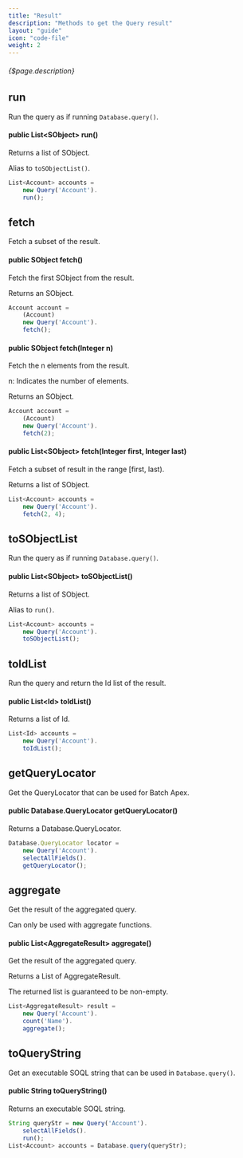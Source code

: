 ```yaml
---
title: "Result"
description: "Methods to get the Query result"
layout: "guide"
icon: "code-file"
weight: 2
---
```


###### {$page.description}

<article id="1">

## run

Run the query as if running `Database.query()`.

#### public List\<SObject\> run()

Returns a list of SObject.

Alias to `toSObjectList()`.

```javascript
List<Account> accounts =
    new Query('Account').
    run();
```

</article>

<article id="2">

## fetch

Fetch a subset of the result.

#### public SObject fetch()

Fetch the first SObject from the result.

Returns an SObject.

```javascript
Account account =
    (Account)
    new Query('Account').
    fetch();
```

#### public SObject fetch(Integer n)

Fetch the n elements from the result.

n: Indicates the number of elements.

Returns an SObject.

```javascript
Account account =
    (Account)
    new Query('Account').
    fetch(2);
```

#### public List\<SObject\> fetch(Integer first, Integer last)

Fetch a subset of result in the range [first, last).

Returns a list of SObject.

```javascript
List<Account> accounts =
    new Query('Account').
    fetch(2, 4);
```

</article>

<article id="3">

## toSObjectList

Run the query as if running `Database.query()`.

#### public List\<SObject\> toSObjectList()

Returns a list of SObject.

Alias to `run()`.

```javascript
List<Account> accounts =
    new Query('Account').
    toSObjectList();
```

</article>

<article id="4">

## toIdList

Run the query and return the Id list of the result.

#### public List\<Id\> toIdList()

Returns a list of Id.

```javascript
List<Id> accounts =
    new Query('Account').
    toIdList();
```

</article>

<article id="5">

## getQueryLocator

Get the QueryLocator that can be used for Batch Apex.

#### public Database.QueryLocator getQueryLocator()

Returns a Database.QueryLocator.

```javascript
Database.QueryLocator locator =
    new Query('Account').
    selectAllFields().
    getQueryLocator();
```

</article>

<article id="6">

## aggregate

Get the result of the aggregated query.

Can only be used with aggregate functions.

#### public List\<AggregateResult\> aggregate()

Get the result of the aggregated query.

Returns a List of AggregateResult.

The returned list is guaranteed to be non-empty.

```javascript
List<AggregateResult> result =
    new Query('Account').
    count('Name').
    aggregate();
```

</article>

<article id="7">

## toQueryString

Get an executable SOQL string that can be used in `Database.query()`.

#### public String toQueryString()

Returns an executable SOQL string.

```javascript
String queryStr = new Query('Account').
    selectAllFields().
    run();
List<Account> accounts = Database.query(queryStr);
```

</article>
